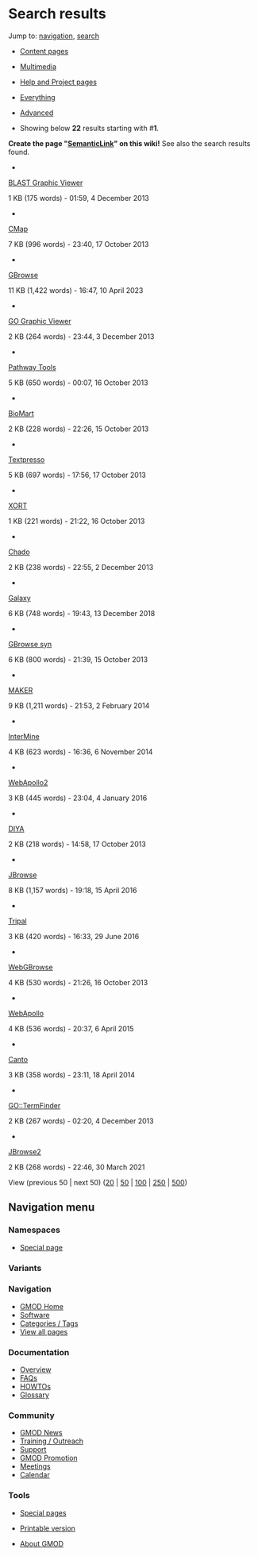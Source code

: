 



<span id="top"></span>


# <span dir="auto">Search results</span>



Jump to: [navigation](#mw-navigation), [search](#p-search)




- [Content
  pages](/mediawiki/index.php?title=Special:Search&search=SemanticLink&fulltext=Search&profile=default "Search in (Main)")
- [Multimedia](/mediawiki/index.php?title=Special:Search&search=SemanticLink&fulltext=Search&profile=images "Search for files")
- [Help and Project
  pages](/mediawiki/index.php?title=Special:Search&search=SemanticLink&fulltext=Search&profile=help "Search in GMOD, Help")
- [Everything](/mediawiki/index.php?title=Special:Search&search=SemanticLink&fulltext=Search&profile=all "Search all of content (including talk pages)")
- [Advanced](/mediawiki/index.php?title=Special:Search&search=SemanticLink&fulltext=Search&profile=advanced "Search in custom namespaces")


- Showing below **22** results starting with \#**1**.




**Create the page "<a
href="/mediawiki/index.php?title=SemanticLink&amp;action=edit&amp;redlink=1"
class="new" title="SemanticLink (page does not exist)">SemanticLink</a>"
on this wiki!** See also the search results found.

- 

  [BLAST Graphic
  Viewer](/wiki/BLAST_Graphic_Viewer "BLAST Graphic Viewer")

  

  

  

  

  1 KB (175 words) - 01:59, 4 December 2013

  

- 

  [CMap](/wiki/CMap "CMap")

  

  

  

  

  7 KB (996 words) - 23:40, 17 October 2013

  

- 

  [GBrowse](/wiki/GBrowse "GBrowse")

  

  

  

  

  11 KB (1,422 words) - 16:47, 10 April 2023

  

- 

  [GO Graphic Viewer](/wiki/GO_Graphic_Viewer "GO Graphic Viewer")

  

  

  

  

  2 KB (264 words) - 23:44, 3 December 2013

  

- 

  [Pathway Tools](/wiki/Pathway_Tools "Pathway Tools")

  

  

  

  

  5 KB (650 words) - 00:07, 16 October 2013

  

- 

  [BioMart](/wiki/BioMart "BioMart")

  

  

  

  

  2 KB (228 words) - 22:26, 15 October 2013

  

- 

  [Textpresso](/wiki/Textpresso "Textpresso")

  

  

  

  

  5 KB (697 words) - 17:56, 17 October 2013

  

- 

  [XORT](/wiki/XORT "XORT")

  

  

  

  

  1 KB (221 words) - 21:22, 16 October 2013

  

- 

  [Chado](/wiki/Chado "Chado")

  

  

  

  

  2 KB (238 words) - 22:55, 2 December 2013

  

- 

  [Galaxy](/wiki/Galaxy "Galaxy")

  

  

  

  

  6 KB (748 words) - 19:43, 13 December 2018

  

- 

  [GBrowse syn](/wiki/GBrowse_syn "GBrowse syn")

  

  

  

  

  6 KB (800 words) - 21:39, 15 October 2013

  

- 

  [MAKER](/wiki/MAKER "MAKER")

  

  

  

  

  9 KB (1,211 words) - 21:53, 2 February 2014

  

- 

  [InterMine](/wiki/InterMine "InterMine")

  

  

  

  

  4 KB (623 words) - 16:36, 6 November 2014

  

- 

  [WebApollo2](/wiki/WebApollo2 "WebApollo2")

  

  

  

  

  3 KB (445 words) - 23:04, 4 January 2016

  

- 

  [DIYA](/wiki/DIYA "DIYA")

  

  

  

  

  2 KB (218 words) - 14:58, 17 October 2013

  

- 

  [JBrowse](/wiki/JBrowse "JBrowse")

  

  

  

  

  8 KB (1,157 words) - 19:18, 15 April 2016

  

- 

  [Tripal](/wiki/Tripal "Tripal")

  

  

  

  

  3 KB (420 words) - 16:33, 29 June 2016

  

- 

  [WebGBrowse](/wiki/WebGBrowse "WebGBrowse")

  

  

  

  

  4 KB (530 words) - 21:26, 16 October 2013

  

- 

  [WebApollo](/wiki/WebApollo "WebApollo")

  

  

  

  

  4 KB (536 words) - 20:37, 6 April 2015

  

- 

  [Canto](/wiki/Canto "Canto")

  

  

  

  

  3 KB (358 words) - 23:11, 18 April 2014

  

- 

  [GO::TermFinder](/wiki/GO::TermFinder "GO::TermFinder")

  

  

  

  

  2 KB (267 words) - 02:20, 4 December 2013

  

- 

  [JBrowse2](/wiki/JBrowse2 "JBrowse2")

  

  

  

  

  2 KB (268 words) - 22:46, 30 March 2021

  



View (previous 50 \| next 50) (<a
href="/mediawiki/index.php?title=Special:Search&amp;limit=20&amp;offset=0&amp;profile=default&amp;search=SemanticLink"
class="mw-numlink" title="Show 20 results per page">20</a> \| <a
href="/mediawiki/index.php?title=Special:Search&amp;limit=50&amp;offset=0&amp;profile=default&amp;search=SemanticLink"
class="mw-numlink" title="Show 50 results per page">50</a> \| <a
href="/mediawiki/index.php?title=Special:Search&amp;limit=100&amp;offset=0&amp;profile=default&amp;search=SemanticLink"
class="mw-numlink" title="Show 100 results per page">100</a> \| <a
href="/mediawiki/index.php?title=Special:Search&amp;limit=250&amp;offset=0&amp;profile=default&amp;search=SemanticLink"
class="mw-numlink" title="Show 250 results per page">250</a> \| <a
href="/mediawiki/index.php?title=Special:Search&amp;limit=500&amp;offset=0&amp;profile=default&amp;search=SemanticLink"
class="mw-numlink" title="Show 500 results per page">500</a>)








## Navigation menu




### Namespaces

- <span id="ca-nstab-special">[Special
  page](/wiki/Special%3ASearch/SemanticLink "This is a special page, you cannot edit the page itself")</span>


###

### Variants[](#)






<a href="/wiki/Main_Page"
style="background-image: url(http://gmod.org/images/GMOD-cogs.png);"
title="Visit the main page"></a>


### Navigation



- <span id="n-GMOD-Home">[GMOD Home](/wiki/Main_Page)</span>
- <span id="n-Software">[Software](/wiki/GMOD_Components)</span>
- <span id="n-Categories-.2F-Tags">[Categories /
  Tags](/wiki/Categories)</span>
- <span id="n-View-all-pages">[View all
  pages](/wiki/Special:AllPages)</span>




### Documentation



- <span id="n-Overview">[Overview](/wiki/Overview)</span>
- <span id="n-FAQs">[FAQs](/wiki/Category%3AFAQ)</span>
- <span id="n-HOWTOs">[HOWTOs](/wiki/Category%3AHOWTO)</span>
- <span id="n-Glossary">[Glossary](/wiki/Glossary)</span>




### Community



- <span id="n-GMOD-News">[GMOD News](/wiki/GMOD_News)</span>
- <span id="n-Training-.2F-Outreach">[Training /
  Outreach](/wiki/Training_and_Outreach)</span>
- <span id="n-Support">[Support](/wiki/Support)</span>
- <span id="n-GMOD-Promotion">[GMOD
  Promotion](/wiki/GMOD_Promotion)</span>
- <span id="n-Meetings">[Meetings](/wiki/Meetings)</span>
- <span id="n-Calendar">[Calendar](/wiki/Calendar)</span>




### Tools



- <span id="t-specialpages"><a href="/wiki/Special%3ASpecialPages" accesskey="q"
  title="A list of all special pages [q]">Special pages</a></span>
- <span id="t-print"><a
  href="/mediawiki/index.php?title=Special%3ASearch/SemanticLink&amp;printable=yes"
  rel="alternate" accesskey="p"
  title="Printable version of this page [p]">Printable version</a></span>





- <span id="footer-places-about">[About
  GMOD](/wiki/GMOD%3AAbout "GMOD%3AAbout")</span>

<!-- -->


